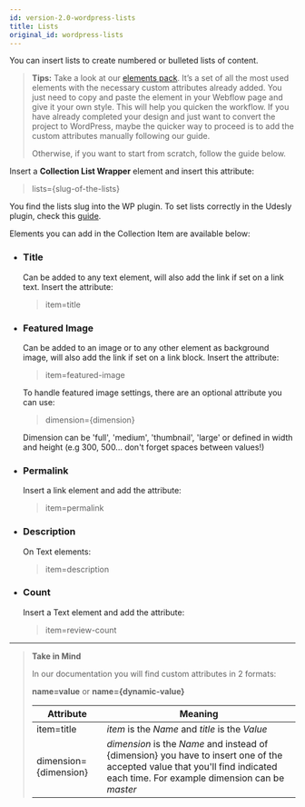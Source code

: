 ```yaml
---
id: version-2.0-wordpress-lists
title: Lists
original_id: wordpress-lists
---
```

You can insert lists to create numbered or bulleted lists of content.

> **Tips:**
> Take a look at our [elements pack](https://webflow.com/website/webflow-to-wordpress-elements-pack). It’s a set of all the most used elements with the necessary custom attributes already added. You just need to copy and paste the element in your Webflow page and give it your own style. This will help you quicken the workflow. If you have already completed your design and just want to convert the project to WordPress, maybe the quicker way to proceed is to add the custom attributes manually following our guide.
>
> Otherwise, if you want to start from scratch, follow the guide below.

Insert a **Collection List Wrapper** element and insert this attribute:

> lists={slug-of-the-lists}

You find the lists slug into the WP plugin. To set lists correctly in the Udesly plugin, check this [guide](https://docs.udesly.com/wordpress-plugin-terms-queries).

Elements you can add in the Collection Item are available below:

- ### Title
    Can be added to any text element, will also add the link if set on a link text.
    Insert the attribute:

    > item=title

- ### Featured Image
    Can be added to an image or to any other element as background image, will also add the link if set on a link block.
    Insert the attribute:

    > item=featured-image

    To handle featured image settings, there are an optional attribute you can use:

    > dimension={dimension}

    Dimension can be 'full', 'medium', 'thumbnail', 'large' or defined in width and height (e.g 300, 500... don't forget spaces between values!)

- ### Permalink
    Insert a link element and add the attribute:

    > item=permalink

- ### Description
    On Text elements:

    > item=description

- ### Count
    Insert a Text element and add the attribute:

    > item=review-count


---------
> **Take in Mind**
>
> In our documentation you will find custom attributes in 2 formats:
>
> **name=value** or **name={dynamic-value}**
>
>
> **Attribute**             | **Meaning** | 
> -------------             | --------------- |
> | item=title              | *item* is the *Name* and *title* is the *Value* |
> | dimension={dimension}   | *dimension* is the *Name* and instead of {dimension} you have to insert one of the accepted value that you'll find indicated each time. For example dimension can be *master*|
